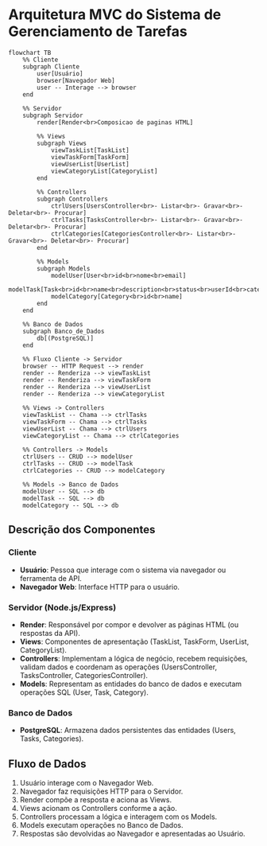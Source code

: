 # Arquitetura MVC do Sistema de Gerenciamento de Tarefas

```mermaid
flowchart TB
    %% Cliente
    subgraph Cliente
        user[Usuário]
        browser[Navegador Web]
        user -- Interage --> browser
    end

    %% Servidor
    subgraph Servidor
        render[Render<br>Composicao de paginas HTML]

        %% Views
        subgraph Views
            viewTaskList[TaskList]
            viewTaskForm[TaskForm]
            viewUserList[UserList]
            viewCategoryList[CategoryList]
        end

        %% Controllers
        subgraph Controllers
            ctrlUsers[UsersController<br>- Listar<br>- Gravar<br>- Deletar<br>- Procurar]
            ctrlTasks[TasksController<br>- Listar<br>- Gravar<br>- Deletar<br>- Procurar]
            ctrlCategories[CategoriesController<br>- Listar<br>- Gravar<br>- Deletar<br>- Procurar]
        end

        %% Models
        subgraph Models
            modelUser[User<br>id<br>nome<br>email]
            modelTask[Task<br>id<br>name<br>description<br>status<br>userId<br>categoryId]
            modelCategory[Category<br>id<br>name]
        end
    end

    %% Banco de Dados
    subgraph Banco_de_Dados
        db[(PostgreSQL)]
    end

    %% Fluxo Cliente -> Servidor
    browser -- HTTP Request --> render
    render -- Renderiza --> viewTaskList
    render -- Renderiza --> viewTaskForm
    render -- Renderiza --> viewUserList
    render -- Renderiza --> viewCategoryList

    %% Views -> Controllers
    viewTaskList -- Chama --> ctrlTasks
    viewTaskForm -- Chama --> ctrlTasks
    viewUserList -- Chama --> ctrlUsers
    viewCategoryList -- Chama --> ctrlCategories

    %% Controllers -> Models
    ctrlUsers -- CRUD --> modelUser
    ctrlTasks -- CRUD --> modelTask
    ctrlCategories -- CRUD --> modelCategory

    %% Models -> Banco de Dados
    modelUser -- SQL --> db
    modelTask -- SQL --> db
    modelCategory -- SQL --> db
```

## Descrição dos Componentes

### Cliente

-   **Usuário**: Pessoa que interage com o sistema via navegador ou ferramenta de API.
-   **Navegador Web**: Interface HTTP para o usuário.

### Servidor (Node.js/Express)

-   **Render**: Responsável por compor e devolver as páginas HTML (ou respostas da API).
-   **Views**: Componentes de apresentação (TaskList, TaskForm, UserList, CategoryList).
-   **Controllers**: Implementam a lógica de negócio, recebem requisições, validam dados e coordenam as operações (UsersController, TasksController, CategoriesController).
-   **Models**: Representam as entidades do banco de dados e executam operações SQL (User, Task, Category).

### Banco de Dados

-   **PostgreSQL**: Armazena dados persistentes das entidades (Users, Tasks, Categories).

## Fluxo de Dados

1. Usuário interage com o Navegador Web.
2. Navegador faz requisições HTTP para o Servidor.
3. Render compõe a resposta e aciona as Views.
4. Views acionam os Controllers conforme a ação.
5. Controllers processam a lógica e interagem com os Models.
6. Models executam operações no Banco de Dados.
7. Respostas são devolvidas ao Navegador e apresentadas ao Usuário.
